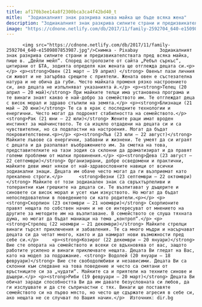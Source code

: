 ```yaml
---
title: af170b3ee14a8f2300bca3ca4f42bd40_t
mitle:  "Зодиакалният знак разкрива каква майка ще бъде всяка жена"
description: "Зодиакалният знак разкрива силните страни и предизвикателствата пред всяка майка, пише в. „Дейли мейл“. Според астролозите от сайта „Ребъл съркъс“, цитирани от БТА, зодията определя как жената ще отглежда децата си. Овен (21 март – 19 април)  Овенът пази личния си живот и не загърбва срещите с приятели. Жената овен е състезателна натура и не …"
image: "https://cdnone.netlify.com/db/2017/11/family-2592704_640-e1509807853987.jpg"
---
```


          <img src="https://cdnone.netlify.com/db/2017/11/family-2592704_640-e1509807853987.jpg"/>Снимка - Pixabay        Зодиакалният знак разкрива силните страни и предизвикателствата пред всяка майка, пише в. „Дейли мейл“. Според астролозите от сайта „Ребъл съркъс“, цитирани от БТА, зодията определя как жената ще отглежда децата си.<p></p> <p><strong>Овен (21 март – 19 април) </strong> Овенът пази личния си живот и не загърбва срещите с приятели. Жената овен е състезателна натура и не обича да губи. Често майката променя рязко настроението си, ако децата не изпълняват указанията ѝ.</p> <p><strong>Телец (20 април – 20 май)</strong> При майките телци има установена програма и те винаги знаят какво е най-добро за семейството им. Те отглеждат деца с висок морал и здраво стъпили на земята.</p> <p><strong>Близнаци (21 май – 20 юни)</strong> Те са в крак с последните технологии и енергични. Често могат да подронят стабилността на семейството.</p>      <strong>Рак (21 юни – 22 юли)</strong> Жените раци имат вроден инстинкт за майчинството. Те са изцяло отдадени на децата си и са чувствителни, но са подвластни на настроения. Могат да бъдат покровителствени.<p></p> <p><strong>Лъв (23 юли – 22 август)</strong> Майките лъвове са енергични, забавни и жизнени. Те умеят да си играят с децата и да разпалват въображението им. За сметка на това, представителките на тази зодия са склонни да драматизират и да правят големи проблеми от малки провинения.</p> <p><strong>Дева (23 август – 22 септември)</strong> Организирани, добре осведомени и практични, майките деви имат някои от най-здравословните навици от всички зодиакални знаци. Децата им обаче често могат да ги възприемат като прекалено строги.</p>      <strong>Везни (23 септември – 22 октомври)</strong> Майките от този зодиакален знак са свръхтърпеливи и толерантни към грешките на децата си. Те възпитават у дъщерите и синовете си висок морал и усет към изкуството. Но могат да бъдат непоследователни в поведението си като родители.<p></p> <p><strong>Скорпион (23 октомври – 21 ноември)</strong> Скорпионите правят нещата по собствен начин и не се интересуват от мнението на другите за методите им на възпитаване. В семейството се слуша тяхната дума, но могат да бъдат маниаци на тема „контрол“.</p> <p><strong>Стрелец (22 ноември – 21 декември)</strong> Майките стрелци винаги търсят приключения и забавления. Те са много мъдри и насърчават децата си да четат много, както и да намират нови възможности пред себе си.</p>     <p><strong>Козирог (22 декември – 20 януари)</strong> Вие сте опората на семейството и всеки се вдъхновява от вас, защото работите усилено и винаги приключвате нещата. Децата Ви гледат на Вас, като на модел за подражание. <strong> Водолей (20 януари – 18 февруари)</strong> Вие сте свободолюбиви и независими. Децата Ви са склонни към следване на това поведение и често са смятани от връстниците си за „чудати“. Майките са и приятели на техните синове и дъщери.</p> <p><strong>Риби (19 февруари – 20 март)</strong> Децата Ви обичат заради способността Ви да им давате безусловната си любов, да ги изслушвате и да сте съпричастни с тях. Винаги ще поставяте семейството си на първо място, но често ще сдържате агресия в себе си, ако нещата не се случват по Вашия начин.</p>  Източник: dir.bg        